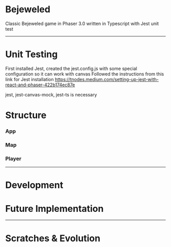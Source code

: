 # Bejeweled
Classic Bejeweled game in Phaser 3.0 written in Typescript with Jest unit test




<!-- <p align="center">
  <img src='https://github.com/AfonsoCFonseca/DoubleRoad-Game/blob/master/screenshots/logo.png'>
</p> -->


---------------------------------------------------------------
# Unit Testing
First installed Jest, created the jest.config.js with some special configuration so it can work with canvas
Followed the instructions from this link for Jest installation
https://tnodes.medium.com/setting-up-jest-with-react-and-phaser-422b174ec87e

jest, jest-canvas-mock, jest-ts is necessary

# Structure


### App ###


### Map ###

### Player ###



---------------------------------------------------------------
# Development


# Future Implementation

---------------------------------------------------------------
# Scratches & Evolution

 <p float="left">
   <!-- <img width="186" height="235" src='https://github.com/AfonsoCFonseca/DoubleRoad-Game/blob/master/screenshots/30_05.png' > -->
 </p>
